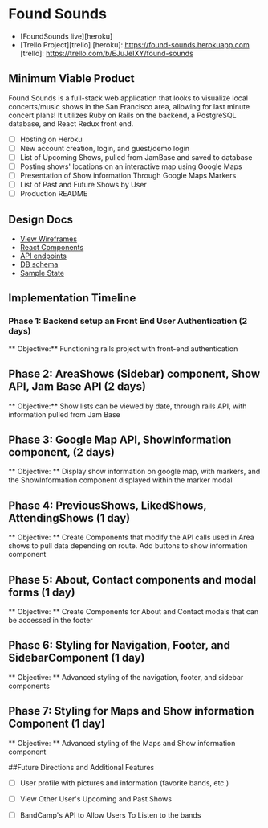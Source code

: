 # Found Sounds
- [FoundSounds live][heroku]
- [Trello Project][trello]
[heroku]: https://found-sounds.herokuapp.com
[trello]: https://trello.com/b/EJuJeIXY/found-sounds

## Minimum Viable Product
Found Sounds is a full-stack web application that looks to visualize local concerts/music shows in the San Francisco area, allowing for last minute concert plans! It utilizes Ruby on Rails on the backend, a PostgreSQL database, and React Redux front end.
- [ ] Hosting on Heroku
- [ ] New account creation, login, and guest/demo login
- [ ] List of Upcoming Shows, pulled from JamBase and saved to database
- [ ] Posting shows' locations on an interactive map using Google Maps
- [ ] Presentation of Show information Through Google Maps Markers
- [ ] List of Past and Future Shows by User
- [ ] Production README

## Design Docs
* [View Wireframes][wireframes]
* [React Components][components]
* [API endpoints][api-endpoints]
* [DB schema][schema]
* [Sample State][sample-state]

[wireframes]: docs/wireframes
[components]: docs/component-hierarchy.md
[api-endpoints]: docs/api-endpoints.md
[schema]: docs/schema.md
[sample-state]: docs/sample-state.md

## Implementation Timeline

### Phase 1: Backend setup an Front End User Authentication (2 days)

** Objective:** Functioning rails project with front-end authentication

## Phase 2: AreaShows (Sidebar) component, Show API, Jam Base API (2 days)

** Objective:** Show lists can be viewed by date, through rails API, with information pulled from Jam Base

## Phase 3: Google Map API, ShowInformation component, (2 days)

** Objective: ** Display show information on google map, with markers, and the ShowInformation component displayed within the marker modal

## Phase 4: PreviousShows, LikedShows, AttendingShows (1 day)
** Objective: ** Create Components that modify the API calls used in Area shows to pull data depending on route. Add buttons to show information component

## Phase 5: About, Contact components and modal forms (1 day)
** Objective: ** Create Components for About and Contact modals that can be accessed in the footer

## Phase 6: Styling for Navigation, Footer, and SidebarComponent (1 day)
** Objective: ** Advanced styling of the navigation, footer, and sidebar components

## Phase 7: Styling for Maps and Show information Component (1 day)
** Objective: ** Advanced styling of the Maps and Show information component

##Future Directions and Additional Features
- [ ] User profile with pictures and information (favorite bands, etc.)
- [ ] View Other User's Upcoming and Past Shows
- [ ] BandCamp's API to Allow Users To Listen to the bands

